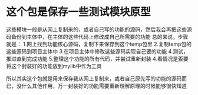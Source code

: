 # 这个包是保存一些测试模块原型
这些模块一般是从网上复制来的，或者自己写的功能的源码，然后我会再把这些源码备份到主体中，在主体的这些代码上修改成自己所需要的功能
总的来说，步骤就是：
1.网上找到功能核心源码，复制下来保存到这个temp包里
2.复制temp包的这些源码到项目主体中
3.在项目主体中修改这些源码实现自己要的功能
4.测试，推进直到完成功能
5.整理这个功能的所有代码，并尝试重新封装
4.看情况是否要将这个封装好的功能放到mylib中作为工具

所以其实这个包就是用来保存我从网上复制来，或者自己原先写的功能的源码而已，没什么其他作用，万一封装好的功能需要重新理解原理的时候能够很快知道